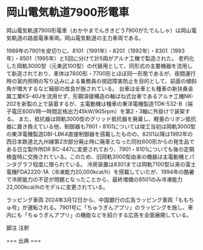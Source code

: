 # 岡山電気軌道7900形電車

岡山電気軌道7900形電車（おかやまでんききどう7900がたでんしゃ）は岡山電気軌道の路面電車車両。岡山電気軌道の主力車両である。

1989年の7901を皮切りに、8101（1991年）・8201（1992年）・8301（1993年）・8501（1995年）と5回に分けて計5両がアルナ工機で製造された。
老朽化した岡軌3000型（元東武100型）の代替用として、同形式の主要機器を流用して新造されており、車体は7600形・7700形とほぼ同一形態であるが、夜間運行時の室内照明の写り込みによる乗務員の視認障害防止を目的として、前面の傾斜角が増大するなど細部の改良が施されている。
台車は全車とも種車の新扶桑金属工業KS-40Jを流用せず、形鋼溶接構造の軸ばね式台車であるアルナ工機NK-202を新製の上で装着するが、主電動機は種車の東洋電機製造TDK-532-B（端子電圧600V時一時間定格出力45kW/905rpm）を第2・3軸に外掛けで装架する。
また、抵抗器は岡軌3000型のグリッド抵抗器を廃棄し、軽量のリボン抵抗器に置き換えている他、制御器も7901・8101については竣工当初は岡軌3000型の東洋電機製造DBI-LBK4直接制御器を搭載したものの、8201以降は1992年の西日本鉄道北九州線第2次部分廃止時に廃車となった同社600形からの発生品である日立製作所DR BC-447に変更されており、7901・8101についても後の定期検査時に交換されている。このため、旧岡軌3000型由来の機器は主電動機とパンタグラフ程度に限られている。
冷房装置は8301までは岡軌7100型以来の富士電機FDA2220-1A（冷凍能力20,000kcal/h）を搭載していたが、1994年の酷暑で冷房能力の不足が問題となったことから、最終増備の8501のみ冷凍能力22,000kcal/hのモデルに変更されている。

ラッピング車両
2024年3月12日から、中国銀行の広告ラッピング車両「ももちゅ号」が運転される。7901号に「ちゅうぎんアプリ」のラッピングを施し、車内にも「ちゅうぎんアプリ」の機能などを紹介する広告を全面展開している。

脚注
注釈


=== 出典 ===
